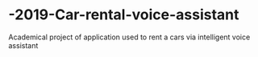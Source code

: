 # -2019-Car-rental-voice-assistant
Academical project of application used to rent a cars via intelligent voice assistant
